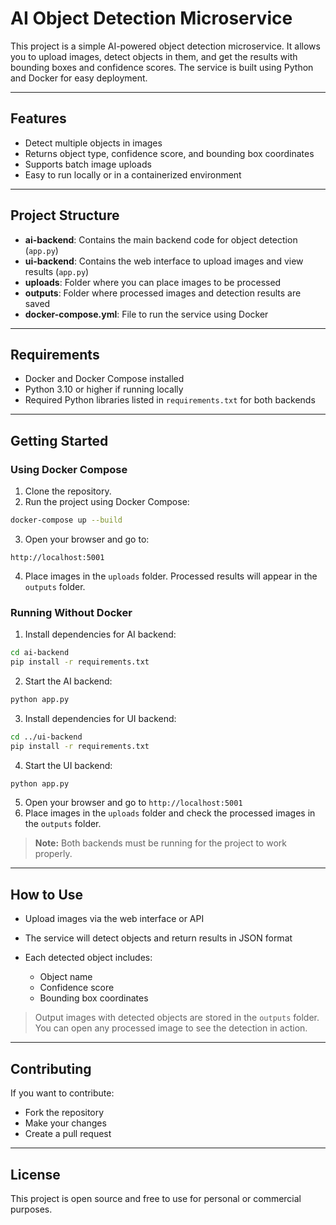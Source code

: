 # AI Object Detection Microservice

This project is a simple AI-powered object detection microservice. It allows you to upload images, detect objects in them, and get the results with bounding boxes and confidence scores. The service is built using Python and Docker for easy deployment.

---

## Features

* Detect multiple objects in images
* Returns object type, confidence score, and bounding box coordinates
* Supports batch image uploads
* Easy to run locally or in a containerized environment

---

## Project Structure

* **ai-backend**: Contains the main backend code for object detection (`app.py`)
* **ui-backend**: Contains the web interface to upload images and view results (`app.py`)
* **uploads**: Folder where you can place images to be processed
* **outputs**: Folder where processed images and detection results are saved
* **docker-compose.yml**: File to run the service using Docker

---

## Requirements

* Docker and Docker Compose installed
* Python 3.10 or higher if running locally
* Required Python libraries listed in `requirements.txt` for both backends

---

## Getting Started

### Using Docker Compose

1. Clone the repository.
2. Run the project using Docker Compose:

```bash
docker-compose up --build
```

3. Open your browser and go to:

```
http://localhost:5001
```

4. Place images in the `uploads` folder. Processed results will appear in the `outputs` folder.

### Running Without Docker

1. Install dependencies for AI backend:

```bash
cd ai-backend
pip install -r requirements.txt
```

2. Start the AI backend:

```bash
python app.py
```

3. Install dependencies for UI backend:

```bash
cd ../ui-backend
pip install -r requirements.txt
```

4. Start the UI backend:

```bash
python app.py
```

5. Open your browser and go to `http://localhost:5001`
6. Place images in the `uploads` folder and check the processed images in the `outputs` folder.

> **Note:** Both backends must be running for the project to work properly.

---

## How to Use

* Upload images via the web interface or API
* The service will detect objects and return results in JSON format
* Each detected object includes:

  * Object name
  * Confidence score
  * Bounding box coordinates

> Output images with detected objects are stored in the `outputs` folder. You can open any processed image to see the detection in action.

---

## Contributing

If you want to contribute:

* Fork the repository
* Make your changes
* Create a pull request

---

## License

This project is open source and free to use for personal or commercial purposes.
